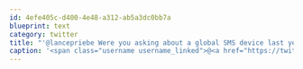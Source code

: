 ```yaml
---
id: 4efe405c-d400-4e48-a312-ab5a3dc0bb7a
blueprint: text
category: twitter
title: "'@lancepriebe Were you asking about a global SMS device last year? New, but still only one-way http://bit.ly/ikyXaf"
caption: '<span class="username username_linked">@<a href="https://twitter.com/lancepriebe" title="Lance Priebe">lancepriebe</a></span> Were you asking about a global SMS device last year? New, but still only one-way http://bit.ly/ikyXaf'
---
```

